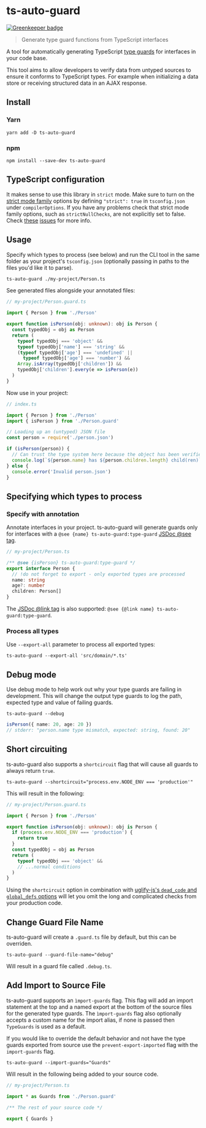 # ts-auto-guard

[![Greenkeeper badge](https://badges.greenkeeper.io/usabilityhub/ts-auto-guard.svg)](https://greenkeeper.io/)

> Generate type guard functions from TypeScript interfaces

A tool for automatically generating TypeScript [type guards](https://www.typescriptlang.org/docs/handbook/advanced-types.html#type-guards-and-differentiating-types) for interfaces in your code base.

This tool aims to allow developers to verify data from untyped sources to ensure it conforms to TypeScript types. For example when initializing a data store or receiving structured data in an AJAX response.

## Install

### Yarn

```
yarn add -D ts-auto-guard
```

### npm

```
npm install --save-dev ts-auto-guard
```

## TypeScript configuration

It makes sense to use this library in `strict` mode. Make sure to turn on the [strict mode family](https://www.typescriptlang.org/tsconfig#strict) options by defining `"strict": true` in `tsconfig.json` under `compilerOptions`.
If you have any problems check that strict mode family options, such as `strictNullChecks`, are not explicitly set to false. Check [these](https://github.com/rhys-vdw/ts-auto-guard/issues/120) [issues](https://github.com/rhys-vdw/ts-auto-guard/issues/152) for more info.

## Usage

Specify which types to process (see below) and run the CLI tool in the same folder as your project's `tsconfig.json` (optionally passing in paths to the files you'd like it to parse).

```sh
ts-auto-guard ./my-project/Person.ts
```

See generated files alongside your annotated files:

```ts
// my-project/Person.guard.ts

import { Person } from './Person'

export function isPerson(obj: unknown): obj is Person {
  const typedObj = obj as Person
  return (
    typeof typedObj === 'object' &&
    typeof typedObj['name'] === 'string' &&
    (typeof typedObj['age'] === 'undefined' ||
      typeof typedObj['age'] === 'number') &&
    Array.isArray(typedObj['children']) &&
    typedObj['children'].every(e => isPerson(e))
  )
}
```

Now use in your project:

```ts
// index.ts

import { Person } from './Person'
import { isPerson } from './Person.guard'

// Loading up an (untyped) JSON file
const person = require('./person.json')

if (isPerson(person)) {
  // Can trust the type system here because the object has been verified.
  console.log(`${person.name} has ${person.children.length} child(ren)`)
} else {
  console.error('Invalid person.json')
}
```

## Specifying which types to process

### Specify with annotation

Annotate interfaces in your project. ts-auto-guard will generate guards only for interfaces with a `@see {name} ts-auto-guard:type-guard` [JSDoc @see tag](https://jsdoc.app/tags-see.html).

```ts
// my-project/Person.ts

/** @see {isPerson} ts-auto-guard:type-guard */
export interface Person {
  // !do not forget to export - only exported types are processed
  name: string
  age?: number
  children: Person[]
}
```

The [JSDoc @link tag](https://jsdoc.app/tags-link.html) is also supported: `@see {@link name} ts-auto-guard:type-guard`.

### Process all types

Use `--export-all` parameter to process all exported types:

```
ts-auto-guard --export-all 'src/domain/*.ts'
```

## Debug mode

Use debug mode to help work out why your type guards are failing in development. This will change the output type guards to log the path, expected type and value of failing guards.

```
ts-auto-guard --debug
```

```ts
isPerson({ name: 20, age: 20 })
// stderr: "person.name type mismatch, expected: string, found: 20"
```

## Short circuiting

ts-auto-guard also supports a `shortcircuit` flag that will cause all guards
to always return `true`.

```
ts-auto-guard --shortcircuit="process.env.NODE_ENV === 'production'"
```

This will result in the following:

```ts
// my-project/Person.guard.ts

import { Person } from './Person'

export function isPerson(obj: unknown): obj is Person {
  if (process.env.NODE_ENV === 'production') {
    return true
  }
  const typedObj = obj as Person
  return (
    typeof typedObj === 'object' &&
    // ...normal conditions
  )
}
```

Using the `shortcircuit` option in combination with [uglify-js's `dead_code` and `global_defs` options](https://github.com/mishoo/UglifyJS2#compress-options) will let you omit the long and complicated checks from your production code.

## Change Guard File Name

ts-auto-guard will create a `.guard.ts` file by default, but this can be overriden.

```
ts-auto-guard --guard-file-name="debug"
```

Will result in a guard file called `.debug.ts`.

## Add Import to Source File

ts-auto-guard supports an `ìmport-guards` flag. This flag will add an import statement at the top and a named export at the bottom of the source files for the generated type guards. The `ìmport-guards` flag also optionally accepts a custom name for the import alias, if none is passed then `TypeGuards` is used as a default.

If you would like to override the default behavior and not have the type guards exported from source use the `prevent-export-imported` flag with the `import-guards` flag.

```
ts-auto-guard --import-guards="Guards"
```

Will result in the following being added to your source code.

```ts
// my-project/Person.ts

import * as Guards from './Person.guard'

/** The rest of your source code */

export { Guards }
```
